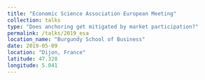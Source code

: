 ```yaml
---
title: "Economic Science Association European Meeting"
collection: talks
type: "Does anchoring get mitigated by market participation?"
permalink: /talks/2019_esa
location_name: "Burgundy School of Business"
date: 2019-05-09
location: "Dijon, France"
latitude: 47.328
longitude: 5.041
---
```

